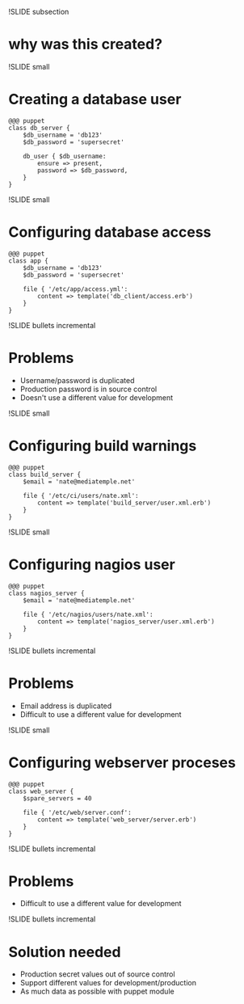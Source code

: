 !SLIDE  subsection
# why was this created? #

!SLIDE small
# Creating a database user #

    @@@ puppet
    class db_server {
        $db_username = 'db123'
        $db_password = 'supersecret'

        db_user { $db_username:
            ensure => present,
            password => $db_password,
        }
    }

!SLIDE small
# Configuring database access #

    @@@ puppet
    class app {
        $db_username = 'db123'
        $db_password = 'supersecret'

        file { '/etc/app/access.yml':
            content => template('db_client/access.erb')
        }
    }

!SLIDE bullets incremental
# Problems #

* Username/password is duplicated
* Production password is in source control
* Doesn't use a different value for development

!SLIDE small
# Configuring build warnings #

    @@@ puppet
    class build_server {
        $email = 'nate@mediatemple.net'

        file { '/etc/ci/users/nate.xml':
            content => template('build_server/user.xml.erb')
        }
    }

!SLIDE small
# Configuring nagios user #

    @@@ puppet
    class nagios_server {
        $email = 'nate@mediatemple.net'

        file { '/etc/nagios/users/nate.xml':
            content => template('nagios_server/user.xml.erb')
        }
    }

!SLIDE bullets incremental
# Problems #

* Email address is duplicated
* Difficult to use a different value for development

!SLIDE small
# Configuring webserver proceses #

    @@@ puppet
    class web_server {
        $spare_servers = 40

        file { '/etc/web/server.conf':
            content => template('web_server/server.erb')
        }
    }

!SLIDE bullets incremental
# Problems #

* Difficult to use a different value for development

!SLIDE bullets incremental

# Solution needed #

* Production secret values out of source control
* Support different values for development/production
* As much data as possible with puppet module
